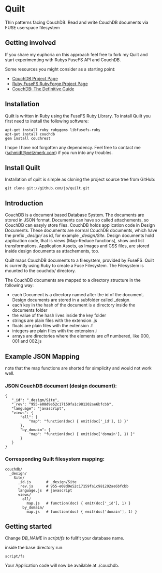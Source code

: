 Quilt
=====

Thin patterns facing CouchDB.
Read and write CouchDB documents via FUSE userspace filesystem


Getting involved
----------------

If you share my euphoria on this approach feel free to fork my Quilt and start experimenting with Rubys FuseFS API and CouchDB.


Some resources you might consider as a starting point:

* [CouchDB Project Page](http://couchdb.apache.org/)
* [Ruby FuseFS RubyForge Project Page](http://rubyforge.org/projects/fusefs/)
* [CouchDB: The Definitive Guide](http://books.couchdb.org/relax/)



Installation
------------

Quilt is written in Ruby using the FuseFS Ruby Library.
To install Quilt you first need to install the following software:

    apt-get install ruby rubygems libfusefs-ruby
    apt-get install couchdb
    gem install couchrest

I hope I have not forgotten any dependency. Feel free to contact me (schmidt@netzmerk.com) if you run into any troubles.


Install Quilt
-------------

Installation of quilt is simple as cloning the project source tree from GitHub:

    git clone git://github.com/jo/quilt.git




Introduction
------------

CouchDB is a document based Database System. The documents are stored in JSON format. Documents can have so called attachements, so CouchDB can easyly store files.
CouchDB holds application code in Design Documents. These documents are normal CouchDB documents, which have the prefix *\_design/* as id, for example *\_design/Site*.
Design documents hold application code, that is views (Map-Reduce functions), show and list transformations.
Application Assets, as Images and CSS files, are stored inside design documents as attachements, too.

Quilt maps CouchDB documents to a filesystem, provided by FuseFS.
Quilt is currently using Ruby to create a Fuse Filesystem. The Filesystem is mounted to the couchdb/ directory.

The CouchDB documents are mapped to a directory structure in the following way:

* each Document is a directory named after the id of the document. Design documents are stored in a subfolder called _design.
* each key in the hash of the document is a directory inside the documents folder
* the value of the hash lives inside the key folder
* strings are plain files with the extension .js
* floats are plain files with the extension .f
* integers are plain files with the extension .i
* arrays are directories where the elements are *all* numbered, like 000, 001 and 002.js



Example JSON Mapping
--------------------

note that the map functions are shorted for simplicity and would not work well.

### JSON CouchDB document (design document):

    {
       "_id": "_design/Site",
       "_rev": "955-e08d9e52c17159fa1c981202ae6bfcbb",
       "language": "javascript",
       "views": {
           "all": {
               "map": "function(doc) { emit(doc['_id'], 1) }"
           },
           "by_domain": {
               "map": "function(doc) { emit(doc['domain'], 1) }"
           }
       }
    }


### Corresponding Quilt filesystem mapping:

    couchdb/
      _design/
        Site/
          _id.js       # _design/Site
          _rev.js      # 955-e08d9e52c17159fa1c981202ae6bfcbb
          language.js  # javascript
          views/
            all/
              map.js   # function(doc) { emit(doc['_id'], 1) }
            by_domain/
              map.js   # function(doc) { emit(doc['domain'], 1) }



Getting started
---------------

Change *DB_NAME* in *script/fs* to fullfit your database name.

inside the base directory run

    script/fs


Your Application code will now be available at ./couchdb.


